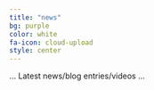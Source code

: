 ```yaml
---
title: "news"
bg: purple
color: white
fa-icon: cloud-upload
style: center
---
```


... Latest news/blog entries/videos ...
